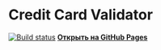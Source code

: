 # Credit Card Validator

[![Build status](https://ci.appveyor.com/api/projects/status/9xd5join86q8cq6c/branch/main?svg=true)](https://ci.appveyor.com/project/simplespacej/credit-card-validator/branch/main)
**[Открыть на GitHub Pages](https://simplespacej.github.io/credit-card-validator/)**


